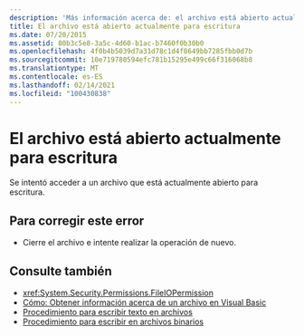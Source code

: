 ```yaml
---
description: 'Más información acerca de: el archivo está abierto actualmente para escritura'
title: El archivo está abierto actualmente para escritura
ms.date: 07/20/2015
ms.assetid: 80b3c5e8-3a5c-4d60-b1ac-b7460f0b30b0
ms.openlocfilehash: 4f0b4b5039d7a31d78c1d4f8649bb7285fbb0d7b
ms.sourcegitcommit: 10e719780594efc781b15295e499c66f316068b8
ms.translationtype: MT
ms.contentlocale: es-ES
ms.lasthandoff: 02/14/2021
ms.locfileid: "100430838"
---
```

# <a name="the-file-is-currently-open-for-writing"></a>El archivo está abierto actualmente para escritura

Se intentó acceder a un archivo que está actualmente abierto para escritura.  
  
## <a name="to-correct-this-error"></a>Para corregir este error  
  
- Cierre el archivo e intente realizar la operación de nuevo.  
  
## <a name="see-also"></a>Consulte también

- <xref:System.Security.Permissions.FileIOPermission>
- [Cómo: Obtener información acerca de un archivo en Visual Basic](/previous-versions/visualstudio/visual-studio-2010/abtzf6f7(v=vs.100))
- [Procedimiento para escribir texto en archivos](../developing-apps/programming/drives-directories-files/how-to-write-text-to-files.md)
- [Procedimiento para escribir en archivos binarios](../developing-apps/programming/drives-directories-files/how-to-write-to-binary-files.md)
